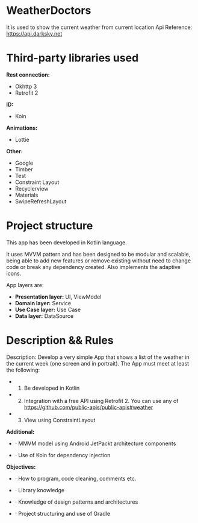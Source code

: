 # WeatherDoctors

It is used to show the current weather from current location 
Api Reference: https://api.darksky.net

# Third-party libraries used

**Rest connection:**
* Okhttp 3
* Retrofit 2

**ID:**
* Koin

**Animations:**
* Lottie

**Other:**
* Google
* Timber
* Test
* Constraint Layout
* Recyclerview
* Materials
* SwipeRefreshLayout

# Project structure

This app has been developed in Kotlin language. 

It uses MVVM pattern and has been designed to be modular and scalable, being able to add new features or remove existing without need to change code or break any dependency created. Also implements the adaptive icons.

App layers are:

* **Presentation layer:**  UI, ViewModel
* **Domain layer:** Service
* **Use Case layer:** Use Case
* **Data layer:** DataSource

# Description && Rules

Description: Develop a very simple App that shows a list of the weather in the current week (one screen and in portrait). The App must meet at least the following:

* 1. Be developed in Kotlin

* 2. Integration with a free API using Retrofit 2. You can use any of https://github.com/public-apis/public-apis#weather

* 3. View using ConstraintLayout

 
**Additional:**

* · MMVM model using Android JetPackt architecture components

* · Use of Koin for dependency injection


**Objectives:**

* · How to program, code cleaning, comments etc.

* · Library knowledge

* · Knowledge of design patterns and architectures

* · Project structuring and use of Gradle
